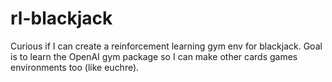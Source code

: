 # rl-blackjack
Curious if I can create a reinforcement learning gym env for blackjack. Goal is to learn the OpenAI gym package so I can make other cards games environments too (like euchre).
